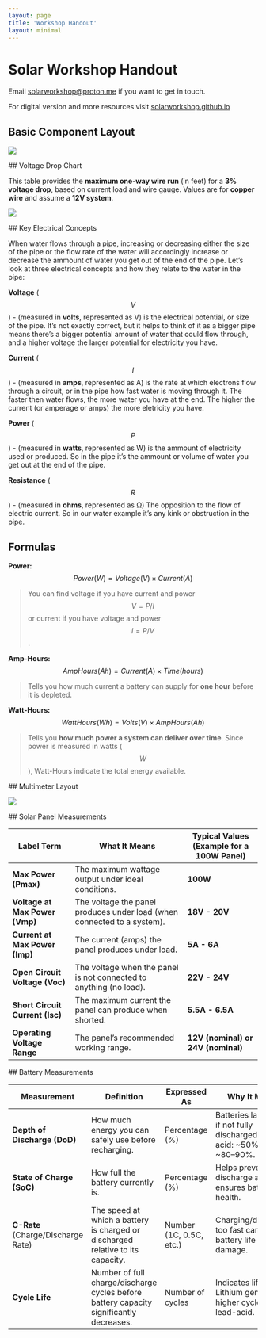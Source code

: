 ```yaml
---
layout: page
title: 'Workshop Handout'
layout: minimal
---
```


# Solar Workshop Handout

Email [solarworkshop@proton.me](mailto:solarworkshop@proton.me) if you want to get in touch.

For digital version and more resources visit [solarworkshop.github.io](https://solarworkshop.github.io/)

## Basic Component Layout

![](https://raw.githubusercontent.com/solarworkshop/solarworkshop.github.io/main/images/basic-setup.png)

<div class="newpage"></div>
## Voltage Drop Chart

This table provides the **maximum one-way wire run** (in feet) for a **3% voltage drop**, based on current load and wire gauge. Values are for **copper wire** and assume a **12V system**.

![](https://raw.githubusercontent.com/solarworkshop/solarworkshop.github.io/main/images/volt-drop-12v.jpg)

<div class="newpage"></div>
## Key Electrical Concepts

When water flows through a pipe, increasing or decreasing either the size of the pipe or the flow rate of the water will accordingly increase or decrease the ammount of water you get out of the end of the pipe. Let’s look at three electrical concepts and how they relate to the water in the pipe:

**Voltage** ($$V$$) - (measured in **volts**, represented as V) is the electrical potential, or size of the pipe. It’s not exactly correct, but it helps to think of it as a bigger pipe means there’s a bigger potential amount of water that could flow through, and a higher voltage the larger potential for electricity you have.

**Current** ($$I$$) - (measured in **amps**, represented as A) is the rate at which electrons flow through a circuit, or in the pipe how fast water is moving through it. The faster then water flows, the more water you have at the end. The higher the current (or amperage or amps) the more eletricity you have.

**Power** ($$P$$) - (measured in **watts**, represented as W) is the ammount of electricity used or produced. So in the pipe it’s the ammount or volume of water you get out at the end of the pipe.

**Resistance** ($$R$$) - (measured in **ohms**, represented as Ω) The opposition to the flow of electric current. So in our water example it’s any kink or obstruction in the pipe.

## Formulas

**Power:** $$Power(W) = Voltage(V) \times Current(A)$$

> You can find voltage if you have current and power $$V = P/I$$ or current if you have voltage and power $$I = P/V$$.

**Amp-Hours:** $$AmpHours(Ah) = Current (A) \times Time (hours)$$

> Tells you how much current a battery can supply for **one hour** before it is depleted.

**Watt-Hours:** $$WattHours (Wh) = Volts (V) \times AmpHours (Ah)$$

> Tells you **how much power a system can deliver over time**. Since power is measured in watts ($$W$$), Watt-Hours indicate the total energy available.

<div class="newpage"></div>
## Multimeter Layout

![](https://raw.githubusercontent.com/solarworkshop/solarworkshop.github.io/main/images/multimeter.png)

<div class="newpage"></div>
## Solar Panel Measurements

| **Label Term** | **What It Means** | **Typical Values (Example for a 100W Panel)** |
| --- | --- | --- |
| **Max Power (Pmax)** | The maximum wattage output under ideal conditions. | **100W** |
| **Voltage at Max Power (Vmp)** | The voltage the panel produces under load (when connected to a system). | **18V - 20V** |
| **Current at Max Power (Imp)** | The current (amps) the panel produces under load. | **5A - 6A** |
| **Open Circuit Voltage (Voc)** | The voltage when the panel is not connected to anything (no load). | **22V - 24V** |
| **Short Circuit Current (Isc)** | The maximum current the panel can produce when shorted. | **5.5A - 6.5A** |
| **Operating Voltage Range** | The panel’s recommended working range. | **12V (nominal) or 24V (nominal)** |

<div class="newpage"></div>
## Battery Measurements

| Measurement | Definition | Expressed As | Why It Matters | Example |
|-----------------------|--------------------------------------------------------------|-------------------------|--------------------------------------------------------------------------|-----------------------------------------------------------|
| **Depth of Discharge (DoD)** | How much energy you can safely use before recharging.| Percentage (%) | Batteries last longer if not fully discharged. Lead-acid: ~50%; Lithium: ~80–90%. | Lead-acid: 50% DoD; Lithium: 80-90% DoD |
| **State of Charge (SoC)**    | How full the battery currently is.                         | Percentage (%)          | Helps prevent over-discharge and ensures battery health.                 | Fully charged = 100%; fully empty = 0%                    |
| **C-Rate** (Charge/Discharge Rate) | The speed at which a battery is charged or discharged relative to its capacity. | Number (1C, 0.5C, etc.) | Charging/discharging too fast can shorten battery life or cause damage.  | 1C: full charge/discharge in 1 hour; 0.5C: in 2 hours     |
| **Cycle Life**               | Number of full charge/discharge cycles before battery capacity significantly decreases. | Number of cycles        | Indicates lifespan. Lithium generally has higher cycle life than lead-acid. | 500 cycles (typical lead-acid); 2000+ cycles (typical lithium) |